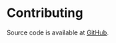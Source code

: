 <!--- Content managed by Project Forge, see [projectforge.md] for details. -->
# Contributing

Source code is available at [GitHub](https://github.com/kyleu/todoforge).
